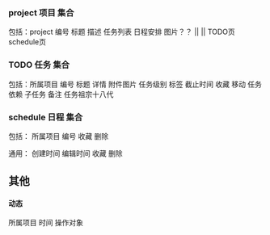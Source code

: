 ### project 项目 集合
包括：project 编号 标题 描述 任务列表    日程安排         图片？？
                        ||          ||
                        TODO页     schedule页
### TODO   任务 集合
包括：所属项目 编号 标题 详情  附件图片  任务级别 标签 截止时间 收藏 移动 任务依赖  子任务 备注         任务祖宗十八代


### schedule  日程 集合
包括： 所属项目   编号   收藏 删除

通用： 创建时间 编辑时间  收藏 删除


## 其他

#### 动态
所属项目   时间  操作对象 